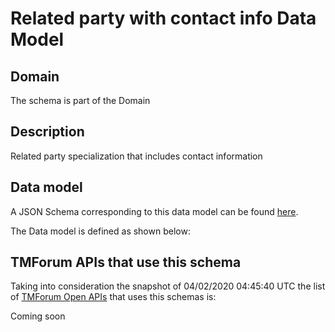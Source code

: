 # Related party with contact info Data Model

## Domain

The  schema is part of the  Domain

## Description

Related party specialization that includes contact information

## Data model

A JSON Schema corresponding to this data model can be found
[here](https://github.com/tmforum-rand/schemas/blob/candidates/EngagedParty/RelatedPartyWithContactInfo.schema.json).

The Data model is defined as shown below:




## TMForum APIs that use this schema

Taking into consideration the snapshot of 04/02/2020 04:45:40 UTC the list of [TMForum Open APIs](https://www.tmforum.org/open-apis/) that uses this schemas is:

Coming soon
